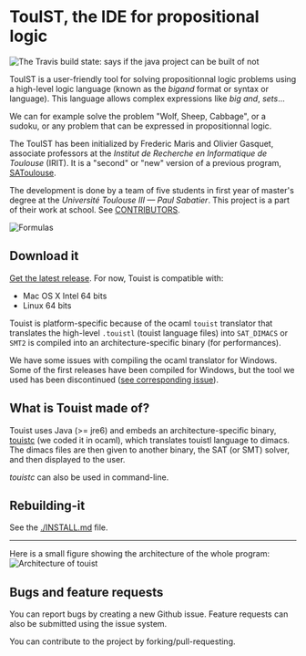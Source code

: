 TouIST, the IDE for propositional logic
=======================================

![The Travis build state: says if the java project can be built of not](https://travis-ci.org/FredMaris/touist.svg?branch=master)

TouIST is a user-friendly tool for solving propositionnal logic problems using a high-level logic language (known as the _bigand_ format or syntax or language). This language allows complex expressions like _big and_, _sets_... 

We can for example solve the problem "Wolf, Sheep, Cabbage", or a sudoku, or any problem that can be expressed in propositionnal logic.

The TouIST has been initialized by Frederic Maris and Olivier Gasquet, associate professors at the _Institut de Recherche en Informatique de Toulouse_ (IRIT). It is a "second" or "new" version of a previous program, [SAToulouse](http://www.irit.fr/satoulouse/).

The development is done by a team of five students in first year of master's degree at the _Université Toulouse III — Paul Sabatier_. This project is a part of their work at school. See [CONTRIBUTORS](https://github.com/FredMaris/touist/blob/master/CONTRIBUTORS.md).

![Formulas](https://cloud.githubusercontent.com/assets/2195781/7631376/8b0a1e66-fa41-11e4-9d14-5fd39da7c494.png)

## Download it  
[Get the latest release](https://github.com/FredMaris/touist/releases). For now, Touist is compatible with:

- Mac OS X Intel 64 bits
- Linux 64 bits

Touist is platform-specific because of the ocaml `touist` translator that translates the high-level `.touistl` (touist language files) into `SAT_DIMACS` or `SMT2` is compiled into an architecture-specific binary (for performances).

We have some issues with compiling the ocaml translator for Windows. Some of the first releases have been compiled for Windows, but the tool we used has been discontinued ([see corresponding issue](https://github.com/FredMaris/touist/issues/5)).


## What is Touist made of?
Touist uses Java (>= jre6) and embeds an architecture-specific binary, [touistc](https://github.com/FredMaris/touist/tree/master/touist-translator) (we coded it in ocaml), which translates touistl language to dimacs. The dimacs files are then given to another binary, the SAT (or SMT) solver, and then displayed to the user.

_touistc_ can also be used in command-line.


## Rebuilding-it
See the [./INSTALL.md](https://github.com/FredMaris/touist/blob/master/INSTALL.md) file.

------------
Here is a small figure showing the architecture of the whole program:   
![Architecture of touist](https://cloud.githubusercontent.com/assets/2195781/7631517/94c276e0-fa43-11e4-9a5c-351b84c2d1e1.png)

## Bugs and feature requests
You can report bugs by creating a new Github issue. Feature requests can also be submitted using the issue system.  

You can contribute to the project by forking/pull-requesting.

